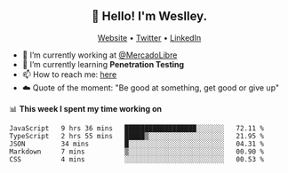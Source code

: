 <h2 align="center">👋 Hello! I'm Weslley.</h2>
<p align="center">
  <a href="http://weslleyneri.com.br">Website</a> •
  <a href="https://twitter.com/Weslley_Neri">Twitter</a> •
  <a href="https://www.linkedin.com/in/weslley-neri-3658908b">LinkedIn</a>
</p>


- 🔭 I’m currently working at [@MercadoLibre](https://github.com/mercadolibre)
- 🌱 I’m currently learning **Penetration Testing**
- 📫 How to reach me: [here](mailto:weslley39@gmail.com)
- ☁️ Quote of the moment: "Be good at something, get good or give up"

📊 **This week I spent my time working on**
<!--START_SECTION:waka-->
```text
JavaScript   9 hrs 36 mins   ██████████████████░░░░░░░   72.11 % 
TypeScript   2 hrs 55 mins   █████▒░░░░░░░░░░░░░░░░░░░   21.95 % 
JSON         34 mins         █░░░░░░░░░░░░░░░░░░░░░░░░   04.31 % 
Markdown     7 mins          ▒░░░░░░░░░░░░░░░░░░░░░░░░   00.90 % 
CSS          4 mins          ░░░░░░░░░░░░░░░░░░░░░░░░░   00.53 % 
```
<!--END_SECTION:waka-->

<!-- Inspired by https://github.com/gruselhaus/gruselhaus -->